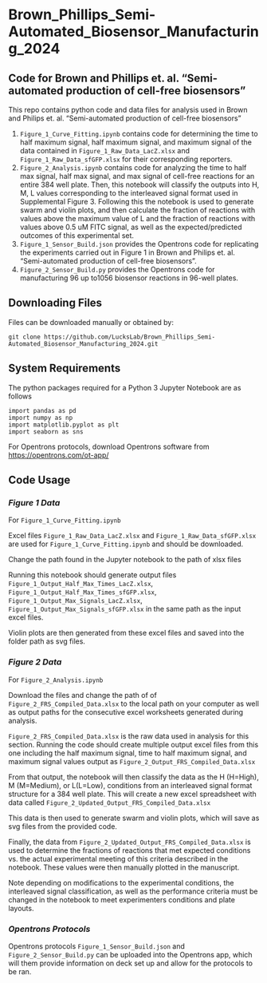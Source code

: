 # Brown_Phillips_Semi-Automated_Biosensor_Manufacturing_2024

## **Code for Brown and Phillips et. al. “Semi-automated production of cell-free biosensors”**

This repo contains python code and data files for analysis used in Brown and Philips et. al. “Semi-automated production of cell-free biosensors”

1.	`Figure_1_Curve_Fitting.ipynb` contains code for determining the time to half maximum signal, half maximum signal, and maximum signal of the data contained in `Figure_1_Raw_Data_LacZ.xlsx` and `Figure_1_Raw_Data_sfGFP.xlsx` for their corresponding reporters. 
2.	`Figure_2_Analysis.ipynb` contains code for analyzing the time to half max signal, half max signal, and max signal of cell-free reactions for an entire 384 well plate. Then, this notebook will classify the outputs into H, M, L values corresponding to the interleaved signal format used in Supplemental Figure 3. Following this the notebook is used to generate swarm and violin plots, and then calculate the fraction of reactions with values above the maximum value of L and the fraction of reactions with values above 0.5 uM FITC signal, as well as the expected/predicted outcomes of this experimental set. 
3.	`Figure_1_Sensor_Build.json` provides the Opentrons code for replicating  the experiments carried out in Figure 1 in Brown and Philips et. al. “Semi-automated production of cell-free biosensors”.
4.	`Figure_2_Sensor_Build.py` provides the Opentrons code for manufacturing 96 up to1056 biosensor reactions in 96-well plates.

## **Downloading Files**
Files can be downloaded manually or obtained by:
   
    git clone https://github.com/LucksLab/Brown_Phillips_Semi-Automated_Biosensor_Manufacturing_2024.git

## **System Requirements**
The python packages required for a Python 3 Jupyter Notebook are as follows

    import pandas as pd
    import numpy as np
    import matplotlib.pyplot as plt
    import seaborn as sns

For Opentrons protocols, download Opentrons software from https://opentrons.com/ot-app/

## **Code Usage**

### *Figure 1 Data*
For `Figure_1_Curve_Fitting.ipynb`

Excel files `Figure_1_Raw_Data_LacZ.xlsx` and `Figure_1_Raw_Data_sfGFP.xlsx` are used for `Figure_1_Curve_Fitting.ipynb` and should be downloaded. 

Change the path found in the Jupyter notebook to the path of xlsx files

Running this notebook should generate output files `Figure_1_Output_Half_Max_Times_LacZ.xlsx`, `Figure_1_Output_Half_Max_Times_sfGFP.xlsx`, `Figure_1_Output_Max_Signals_LacZ.xlsx`, `Figure_1_Output_Max_Signals_sfGFP.xlsx` in the same path as the input excel files. 

Violin plots are then generated from these excel files and saved into the folder path as svg files. 

### *Figure 2 Data*
For `Figure_2_Analysis.ipynb`

Download the files and change the path of of `Figure_2_FRS_Compiled_Data.xlsx` to the local path on your computer as well as output paths for the consecutive excel worksheets generated during analysis.

`Figure_2_FRS_Compiled_Data.xlsx` is the raw data used in analysis for this section. Running the code should create multiple output excel files from this one including the half maximum signal, time to half maximum signal, and maximum signal values output as `Figure_2_Output_FRS_Compiled_Data.xlsx`

From that output, the notebook will then classify the data as the H (H=High), M (M=Medium), or L(L=Low), conditions from an interleaved signal format structure for a 384 well plate. This will create a new excel spreadsheet with data called `Figure_2_Updated_Output_FRS_Compiled_Data.xlsx`

This data is then used to generate swarm and violin plots, which will save as svg files from the provided code. 

Finally, the data from `Figure_2_Updated_Output_FRS_Compiled_Data.xlsx` is used to determine the fractions of reactions that met expected conditions vs. the actual experimental meeting of this criteria described in the notebook. These values were then manually plotted in the manuscript. 

Note depending on modifications to the experimental conditions, the interleaved signal classification, as well as the performance criteria must be changed in the notebook to meet experimenters conditions and plate layouts. 

### *Opentrons Protocols*

Opentrons protocols `Figure_1_Sensor_Build.json` and `Figure_2_Sensor_Build.py` can be uploaded into the Opentrons app, which will them provide information on deck set up and allow for the protocols to be ran. 

